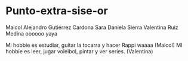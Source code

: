 # Punto-extra-sise-or
Maicol Alejandro Gutiérrez Cardona
Sara Daniela Sierra
Valentina Ruiz Medina oooooo yaya


Mi hobbie es estudiar, guitar la tocarra y hacer Rappi waaaa (Maicol)
MI hobbie es leer, jugar voleibol, pintar y ver series. (Valentina)

